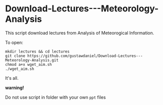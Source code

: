 # Download-Lectures---Meteorology-Analysis
This script download lectures from Analysis of Meteorogical Information.

To open:

    mkdir lectures && cd lectures
    git clone https://github.com/gustawdaniel/Download-Lectures---Meteorology-Analysis.git
    chmod a+x wget_aim.sh
    ./wget_aim.sh
    
It's all.

**warning!**

Do not use script in folder with your own `ppt` files
